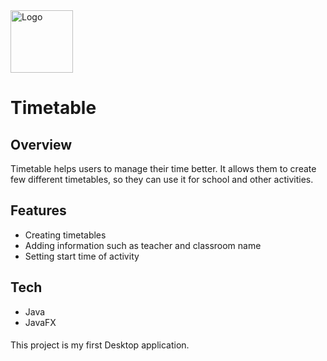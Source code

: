 <img src="https://cdn1.iconfinder.com/data/icons/online-education-indigo-vol-1/256/Class_Timetable-512.png" alt="Logo" width="100"/>

# Timetable

## Overview


Timetable helps users to manage their time better. It allows them to create few different timetables, so they can use it for school and other activities. 


## Features 

* Creating timetables
* Adding information such as teacher and classroom name
* Setting start time of activity


## Tech
* Java
* JavaFX

####
This project is my first Desktop application.
